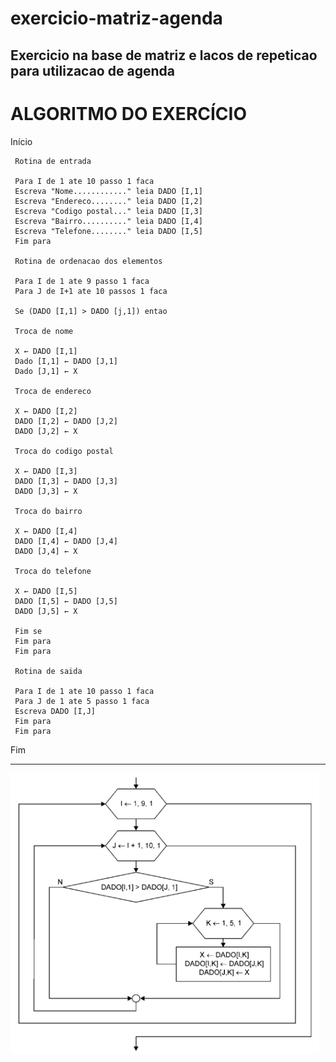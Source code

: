 # exercicio-matriz-agenda
Exercicio na base de matriz e lacos de repeticao para utilizacao de agenda
------------------------------------------------------
# ALGORITMO DO EXERCÍCIO

Início

     Rotina de entrada 
     
     Para I de 1 ate 10 passo 1 faca
     Escreva "Nome............" leia DADO [I,1]
     Escreva "Endereco........" leia DADO [I,2]
     Escreva "Codigo postal..." leia DADO [I,3]
     Escreva "Bairro.........." leia DADO [I,4]
     Escreva "Telefone........" leia DADO [I,5]
     Fim para
     
     Rotina de ordenacao dos elementos
     
     Para I de 1 ate 9 passo 1 faca
     Para J de I+1 ate 10 passos 1 faca
     
     Se (DADO [I,1] > DADO [j,1]) entao
     
     Troca de nome
     
     X ← DADO [I,1] 
     Dado [I,1] ← DADO [J,1]
     Dado [J,1] ← X
     
     Troca de endereco
     
     X ← DADO [I,2]
     DADO [I,2] ← DADO [J,2]
     DADO [J,2] ← X
     
     Troca do codigo postal
     
     X ← DADO [I,3]
     DADO [I,3] ← DADO [J,3]
     DADO [J,3] ← X
     
     Troca do bairro
     
     X ← DADO [I,4]
     DADO [I,4] ← DADO [J,4]
     DADO [J,4] ← X
     
     Troca do telefone
     
     X ← DADO [I,5]
     DADO [I,5] ← DADO [J,5]
     DADO [J,5] ← X
     
     Fim se
     Fim para
     Fim para
     
     Rotina de saida
     
     Para I de 1 ate 10 passo 1 faca
     Para J de 1 ate 5 passo 1 faca
     Escreva DADO [I,J]
     Fim para
     Fim para

Fim


--------------------------------------------------------

![fluxograma](https://github.com/nathalysgomes/exercicio-matriz-agenda/blob/main/fluxo_matriz_agenda.png)

